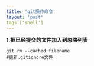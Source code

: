 ```yaml
---
title: 'git操作命令'
layout: 'post'
tags:['shell']
---
```


**1.把已经提交的文件加入到忽略列表**
``` shell
git rm --cached filename
#更新.gitignore文件
```
